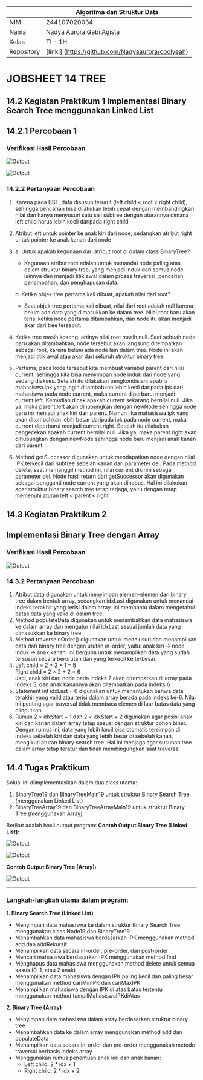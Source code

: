 
|  | Algoritma dan Struktur Data |
|--|--|
|NIM  | 244107020034  |
|Nama | Nadya Aurora Gebi Agista |
|Kelas | TI - 1H |
|Repository| [link!] (https://github.com/Nadyaaurora/coolyeah)

# JOBSHEET 14 TREE
## 14.2 Kegiatan Praktikum 1 Implementasi Binary Search Tree menggunakan Linked List
## 14.2.1 Percobaan 1
### Verifikasi Hasil Percobaan
![Output](../img/P1(1).png)

![Output](../img/P1(2).png)

### 14.2.2 Pertanyaan Percobaan
1. Karena pada BST, data disusun terurut (left child < root < right child), sehingga pencarian bisa dilakukan lebih cepat dengan membandingkan nilai dan hanya menyusuri satu sisi subtree dengan aturannya dimana left child harus lebih kecil daripada right child
2. Atribut left untuk pointer ke anak kiri dari node, sedangkan atribut right untuk pointer ke anak kanan dari node
3. a. Untuk apakah kegunaan dari atribut root di dalam class BinaryTree? 

      - Kegunaan atribut root adalah untuk menandai node paling atas dalam struktur binary tree, yang menjadi induk dari semua node lainnya dan menjadi titik awal dalam proses traversal, pencarian, penambahan, dan penghapusan data.

    b. Ketika objek tree pertama kali dibuat, apakah nilai dari root?

     - Saat objek tree pertama kali dibuat, nilai dari root adalah null karena belum ada data yang dimasukkan ke dalam tree. Nilai root baru akan terisi ketika node pertama ditambahkan, dan node itu akan menjadi akar dari tree tersebut.
4. Ketika tree masih kosong, artinya nilai root masih null. Saat sebuah node baru akan ditambahkan, node tersebut akan langsung ditempatkan sebagai root, karena belum ada node lain dalam tree. Node ini akan menjadi titik awal atau akar dari seluruh struktur binary tree
5. Pertama, pada kode tersebut kita membuat variabel parent dari nilai current, sehingga kita bisa menyimpan node induk dari node yang sedang diakses. Setelah itu dilakukan pengkondisian: apabila mahasiswa.ipk yang ingin ditambahkan lebih kecil daripada ipk dari mahasiswa pada node current, maka current diperbarui menjadi current.left. Kemudian dicek apakah current sekarang bernilai null. Jika ya, maka parent.left akan dihubungkan dengan newNode sehingga node baru ini menjadi anak kiri dari parent. Namun jika mahasiswa.ipk yang akan ditambahkan lebih besar daripada ipk pada node current, maka current diperbarui menjadi current.right. Setelah itu dilakukan pengecekan apakah current bernilai null. Jika ya, maka parent.right akan dihubungkan dengan newNode sehingga node baru menjadi anak kanan dari parent.
6. Method getSuccessor digunakan untuk mendapatkan node dengan nilai IPK terkecil dari subtree sebelah kanan dari parameter del. Pada method delete, saat memanggil method ini, nilai current dikirim sebagai parameter del. Node hasil return dari getSuccessor akan digunakan sebagai pengganti node current yang akan dihapus. Hal ini dilakukan agar struktur binary search tree tetap terjaga, yaitu dengan tetap memenuhi aturan left < parent < right

## 14.3 Kegiatan Praktikum 2
## Implementasi Binary Tree dengan Array 
### Verifikasi Hasil Percobaan
![Output](../img/P2.png)

### 14.3.2 Pertanyaan Percobaan
1. Atribut data digunakan untuk menyimpan elemen-elemen dari binary tree dalam bentuk array, sedangkan idxLast digunakan untuk menandai indeks terakhir yang terisi dalam array. Ini membantu dalam mengetahui batas data yang valid di dalam tree.
2. Method populateData digunakan untuk menambahkan data mahasiswa ke dalam array dan mengatur nilai idxLast sesuai jumlah data yang dimasukkan ke binary tree
3. Method traverseInOrder() digunakan untuk menelusuri dan menampilkan data dari binary tree dengan urutan in-order, yaitu: anak kiri → node induk → anak kanan. Ini berguna untuk menampilkan data yang sudah tersusun secara berurutan dari yang terkecil ke terbesar.
4. Left child = 2 × 2 + 1 = 5  
Right child = 2 × 2 + 2 = 6  
Jadi, anak kiri dari node pada indeks 2 akan ditempatkan di array pada indeks 5, dan anak kanannya akan ditempatkan pada indeks 6
5. Statement int idxLast = 6 digunakan untuk menentukan bahwa data terakhir yang valid atau terisi dalam array berada pada indeks ke-6. Nilai ini penting agar traversal tidak membaca elemen di luar batas data yang diinputkan.
6. Rumus 2 × idxStart + 1 dan 2 × idxStart + 2 digunakan agar posisi anak kiri dan kanan dalam array tetap sesuai dengan struktur pohon biner. Dengan rumus ini, data yang lebih kecil bisa otomatis tersimpan di indeks sebelah kiri dan data yang lebih besar di sebelah kanan, mengikuti aturan binary search tree. Hal ini menjaga agar susunan tree dalam array tetap teratur dan tidak membingungkan saat traversal

## 14.4 Tugas Praktikum
Solusi ini diimplementasikan dalam dua class utama:
1.  BinaryTree19 dan BinaryTreeMain19 untuk struktur Binary Search Tree (menggunakan Linked List)
2.  BinaryTreeArray19 dan BinaryTreeArrayMain19 untuk struktur Binary Tree (menggunakan Array)
    
Berikut adalah hasil output program:
**Contoh Output Binary Tree (Linked List):**

  ![Output](../img/BinaryTree(1).png)
  
  ![Output](../img/BinaryTree(2).png)

**Contoh Output Binary Tree (Array):**

  ![Output](../img/TugasArray.png)

----------

### Langkah-langkah utama dalam program:

**1. Binary Search Tree (Linked List)**

- Menyimpan data mahasiswa ke dalam struktur Binary Search Tree menggunakan class Node19 dan BinaryTree19
- Menambahkan data mahasiswa berdasarkan IPK menggunakan method add dan addRekursif
- Menampilkan data secara in-order, pre-order, dan post-order
- Mencari mahasiswa berdasarkan IPK menggunakan method find
- Menghapus data mahasiswa menggunakan method delete untuk semua kasus (0, 1, atau 2 anak)
- Menampilkan data mahasiswa dengan IPK paling kecil dan paling besar menggunakan method cariMinIPK dan cariMaxIPK
- Menampilkan mahasiswa dengan IPK di atas batas tertentu menggunakan method tampilMahasiswaIPKdiAtas
    

**2. Binary Tree (Array)**
- Menyimpan data mahasiswa dalam array berdasarkan struktur binary tree
- Menambahkan data ke dalam array menggunakan method add dan populateData
- Menampilkan data secara in-order dan pre-order menggunakan metode traversal berbasis indeks array
- Menggunakan rumus penentuan anak kiri dan anak kanan:
    -   Left child: 2 * idx + 1
    -   Right child: 2 * idx + 2
